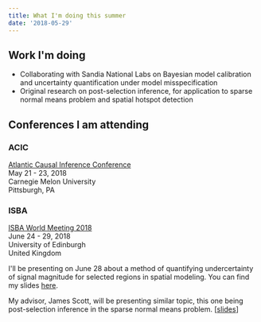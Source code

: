 ```yaml
---
title: What I'm doing this summer
date: '2018-05-29'
---
```


## Work I'm doing

- Collaborating with Sandia National Labs on Bayesian model calibration and 
uncertainty quantification under model misspecification
- Original research on post-selection inference, for application to sparse normal means problem 
and spatial hotspot detection

## Conferences I am attending

### ACIC

[Atlantic Causal Inference Conference](https://www.cmu.edu/acic2018/)  
May 21 - 23, 2018  
Carnegie Melon University  
Pittsburgh, PA

### ISBA

[ISBA World Meeting 2018](https://bayesian.org/isba2018/)  
June 24 - 29, 2018  
University of Edinburgh  
United Kingdom 

I'll be presenting on June 28 about a method of quantifying undercertainty of signal magnitude for selected regions in spatial modeling. You can find my slides [here](https://drive.google.com/file/d/1inoiTWassTmKRD-wSiQpA9n1RmzZRHzq/view?usp=sharing).

My advisor, James Scott, will be presenting similar topic, this one being post-selection inference in the sparse normal means problem. [[slides](https://drive.google.com/file/d/1TDmpOgruILhqMQmOQCiyGBy-480TyHXU/view?usp=sharing)]
